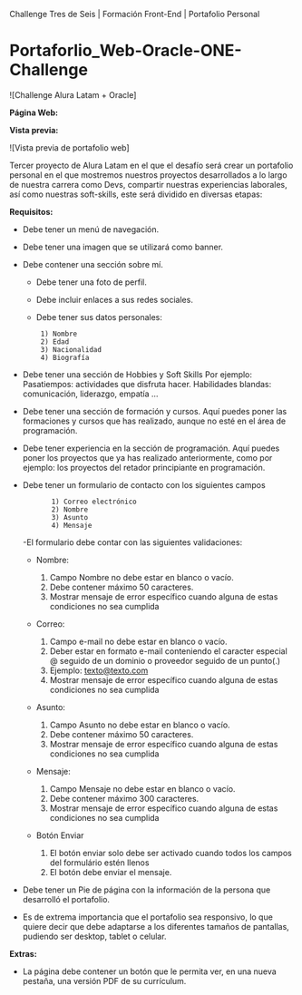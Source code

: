 Challenge Tres de Seis | Formación Front-End | Portafolio Personal

# Portaforlio_Web-Oracle-ONE-Challenge
![Challenge Alura Latam + Oracle]

**Página Web:** 



**Vista previa:**

![Vista previa de portafolio web]



Tercer proyecto de Alura Latam en el que el desafío será crear un portafolio personal en el que mostremos nuestros proyectos desarrollados a lo largo de nuestra carrera como Devs, compartir nuestras experiencias laborales, así como nuestras soft-skills, este será dividido en diversas etapas:


**Requisitos:**

- Debe tener un menú de navegación.
- Debe tener una imagen que se utilizará como banner.
- Debe contener una sección sobre mí.
   - Debe tener una foto de perfil.
   - Debe incluir enlaces a sus redes sociales.
   - Debe tener sus datos personales:

          1) Nombre
          2) Edad
          3) Nacionalidad
          4) Biografía

- Debe tener una sección de Hobbies y Soft Skills
  Por ejemplo:
Pasatiempos: actividades que disfruta hacer.
Habilidades blandas: comunicación, liderazgo, empatía …
- Debe tener una sección de formación y cursos.
Aquí puedes poner las formaciones y cursos que has realizado, aunque no esté en el área de programación.
- Debe tener experiencia en la sección de programación.
Aquí puedes poner los proyectos que ya has realizado anteriormente, como por ejemplo: los proyectos del retador principiante en programación.
- Debe tener un formulario de contacto con los siguientes campos

             1) Correo electrónico
             2) Nombre
             3) Asunto
             4) Mensaje
   
   
   -El formulario debe contar con las siguientes validaciones:
       
     - Nombre:
      
       1) Campo Nombre no debe estar en blanco o vacío.
       2) Debe contener máximo 50 caracteres.
       3) Mostrar mensaje de error específico cuando alguna de estas condiciones no sea cumplida

     - Correo:
     
       1) Campo e-mail no debe estar en blanco o vacío.
       2) Deber estar en formato e-mail conteniendo el caracter especial @ seguido de un dominio o proveedor seguido de un punto(.)
       3) Ejemplo: texto@texto.com
       4) Mostrar mensaje de error específico cuando alguna de estas condiciones no sea cumplida
      
     - Asunto:
     
       1) Campo Asunto no debe estar en blanco o vacío.
       2) Debe contener máximo 50 caracteres.
       3) Mostrar mensaje de error específico cuando alguna de estas condiciones no sea cumplida
     
     - Mensaje:
     
       1) Campo Mensaje no debe estar en blanco o vacío.
       2) Debe contener máximo 300 caracteres.
       3) Mostrar mensaje de error específico cuando alguna de estas condiciones no sea cumplida

     - Botón Enviar
     
       1) El botón enviar solo debe ser activado cuando todos los campos del formulário estén llenos
       2) El botón debe enviar el mensaje.


   
- Debe tener un Pie de página con la información de la persona que desarrolló el portafolio.
- Es de extrema importancia que el portafolio sea responsivo, lo que quiere decir que debe adaptarse a los diferentes tamaños de pantallas, pudiendo ser desktop, tablet o celular.

**Extras:**
- La página debe contener un botón que le permita ver, en una nueva pestaña, una versión PDF de su currículum.







